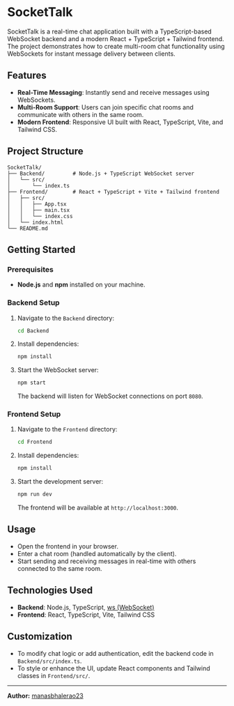 # SocketTalk

SocketTalk is a real-time chat application built with a TypeScript-based WebSocket backend and a modern React + TypeScript + Tailwind frontend. The project demonstrates how to create multi-room chat functionality using WebSockets for instant message delivery between clients.

## Features

- **Real-Time Messaging**: Instantly send and receive messages using WebSockets.
- **Multi-Room Support**: Users can join specific chat rooms and communicate with others in the same room.
- **Modern Frontend**: Responsive UI built with React, TypeScript, Vite, and Tailwind CSS.

## Project Structure

```
SocketTalk/
├── Backend/         # Node.js + TypeScript WebSocket server
│   └── src/
│       └── index.ts
├── Frontend/        # React + TypeScript + Vite + Tailwind frontend
│   ├── src/
│   │   ├── App.tsx
│   │   ├── main.tsx
│   │   └── index.css
│   └── index.html
└── README.md
```

## Getting Started

### Prerequisites

- **Node.js** and **npm** installed on your machine.

### Backend Setup

1. Navigate to the `Backend` directory:
    ```bash
    cd Backend
    ```
2. Install dependencies:
    ```bash
    npm install
    ```
3. Start the WebSocket server:
    ```bash
    npm start
    ```
   The backend will listen for WebSocket connections on port `8080`.

### Frontend Setup

1. Navigate to the `Frontend` directory:
    ```bash
    cd Frontend
    ```
2. Install dependencies:
    ```bash
    npm install
    ```
3. Start the development server:
    ```bash
    npm run dev
    ```
   The frontend will be available at `http://localhost:3000`.

## Usage

- Open the frontend in your browser.
- Enter a chat room (handled automatically by the client).
- Start sending and receiving messages in real-time with others connected to the same room.

## Technologies Used

- **Backend**: Node.js, TypeScript, [ws (WebSocket)](https://github.com/websockets/ws)
- **Frontend**: React, TypeScript, Vite, Tailwind CSS

## Customization

- To modify chat logic or add authentication, edit the backend code in `Backend/src/index.ts`.
- To style or enhance the UI, update React components and Tailwind classes in `Frontend/src/`.


---

**Author:** [manasbhalerao23](https://github.com/manasbhalerao23)
